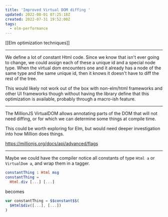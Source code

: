 ```yaml
---
title: 'Improved Virtual DOM diffing '
updated: 2022-08-01 07:25:18Z
created: 2022-07-31 19:52:00Z
tags:
  - elm-performance
---
```

[[Elm optimization techniques]]

---

We define a lot of constant Html code. Since we know that isn't ever going to change, we could assign each of these a unique id and a special node type. When the virtual dom encounters one and it already has a node of the same type and the same unique id, then it knows it doesn't have to diff the rest of the tree.

This would likely not work out of the box with non-elm/html frameworks and other UI frameworks though without having the library define that this optimization is available, probably through a macro-ish feature.

---

The MillionJS VirtualDOM allows annotating parts of the DOM that will not need diffing, or for which we can determine some things at compile time.

This could be worth exploring for Elm, but would need deeper investigation into how Million does things.

https://millionjs.org/docs/api/advanced/flags

---

Maybe we could have the compiler notice all constants of type `Html a` or `VirtualDom a`, and wrap them in a tagger.

```elm
constantThing : Html msg
constantThing =
  Html.div [...] [...]
```

becomes

```js
var constantThing = $$constant$$(
  $Html$div([...], [...])
)
```